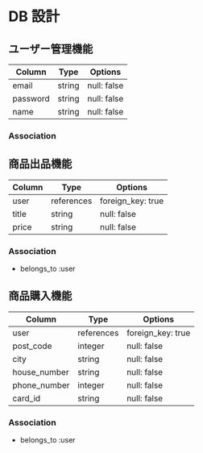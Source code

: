 # DB 設計

## ユーザー管理機能

| Column             | Type                | Options                 |
|--------------------|---------------------|-------------------------|
| email              | string              | null: false             |
| password           | string              | null: false             |
| name               | string              | null: false             |


### Association

## 商品出品機能

| Column             | Type                | Options                 |
|--------------------|---------------------|-------------------------|
| user               | references          | foreign_key: true       |
| title              | string              | null: false             |
| price              | string              | null: false             |

### Association

- belongs_to :user

## 商品購入機能

| Column             | Type                | Options                 |
|--------------------|---------------------|-------------------------|
| user               | references          | foreign_key: true       |
| post_code          | integer             | null: false             |
| city               | string              | null: false             |
| house_number       | string              | null: false             |
| phone_number       | integer             | null: false             |
| card_id            | string              | null: false             |

### Association

- belongs_to :user
